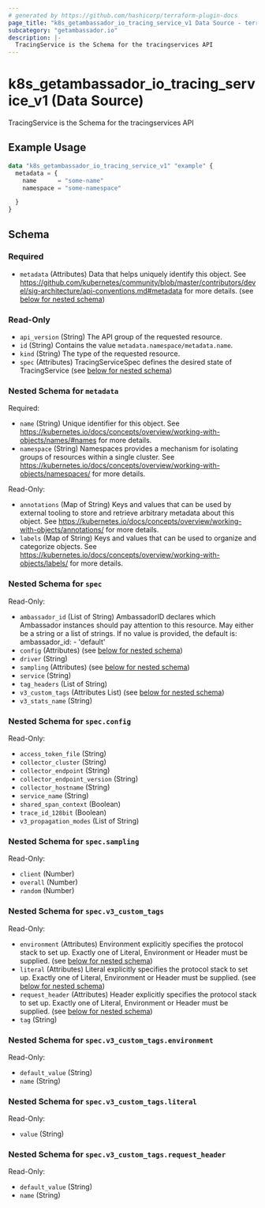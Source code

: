 ```yaml
---
# generated by https://github.com/hashicorp/terraform-plugin-docs
page_title: "k8s_getambassador_io_tracing_service_v1 Data Source - terraform-provider-k8s"
subcategory: "getambassador.io"
description: |-
  TracingService is the Schema for the tracingservices API
---
```


# k8s_getambassador_io_tracing_service_v1 (Data Source)

TracingService is the Schema for the tracingservices API

## Example Usage

```terraform
data "k8s_getambassador_io_tracing_service_v1" "example" {
  metadata = {
    name      = "some-name"
    namespace = "some-namespace"

  }
}
```

<!-- schema generated by tfplugindocs -->
## Schema

### Required

- `metadata` (Attributes) Data that helps uniquely identify this object. See https://github.com/kubernetes/community/blob/master/contributors/devel/sig-architecture/api-conventions.md#metadata for more details. (see [below for nested schema](#nestedatt--metadata))

### Read-Only

- `api_version` (String) The API group of the requested resource.
- `id` (String) Contains the value `metadata.namespace/metadata.name`.
- `kind` (String) The type of the requested resource.
- `spec` (Attributes) TracingServiceSpec defines the desired state of TracingService (see [below for nested schema](#nestedatt--spec))

<a id="nestedatt--metadata"></a>
### Nested Schema for `metadata`

Required:

- `name` (String) Unique identifier for this object. See https://kubernetes.io/docs/concepts/overview/working-with-objects/names/#names for more details.
- `namespace` (String) Namespaces provides a mechanism for isolating groups of resources within a single cluster. See https://kubernetes.io/docs/concepts/overview/working-with-objects/namespaces/ for more details.

Read-Only:

- `annotations` (Map of String) Keys and values that can be used by external tooling to store and retrieve arbitrary metadata about this object. See https://kubernetes.io/docs/concepts/overview/working-with-objects/annotations/ for more details.
- `labels` (Map of String) Keys and values that can be used to organize and categorize objects. See https://kubernetes.io/docs/concepts/overview/working-with-objects/labels/ for more details.


<a id="nestedatt--spec"></a>
### Nested Schema for `spec`

Read-Only:

- `ambassador_id` (List of String) AmbassadorID declares which Ambassador instances should pay attention to this resource.  May either be a string or a list of strings.  If no value is provided, the default is:  ambassador_id: - 'default'
- `config` (Attributes) (see [below for nested schema](#nestedatt--spec--config))
- `driver` (String)
- `sampling` (Attributes) (see [below for nested schema](#nestedatt--spec--sampling))
- `service` (String)
- `tag_headers` (List of String)
- `v3_custom_tags` (Attributes List) (see [below for nested schema](#nestedatt--spec--v3_custom_tags))
- `v3_stats_name` (String)

<a id="nestedatt--spec--config"></a>
### Nested Schema for `spec.config`

Read-Only:

- `access_token_file` (String)
- `collector_cluster` (String)
- `collector_endpoint` (String)
- `collector_endpoint_version` (String)
- `collector_hostname` (String)
- `service_name` (String)
- `shared_span_context` (Boolean)
- `trace_id_128bit` (Boolean)
- `v3_propagation_modes` (List of String)


<a id="nestedatt--spec--sampling"></a>
### Nested Schema for `spec.sampling`

Read-Only:

- `client` (Number)
- `overall` (Number)
- `random` (Number)


<a id="nestedatt--spec--v3_custom_tags"></a>
### Nested Schema for `spec.v3_custom_tags`

Read-Only:

- `environment` (Attributes) Environment explicitly specifies the protocol stack to set up. Exactly one of Literal, Environment or Header must be supplied. (see [below for nested schema](#nestedatt--spec--v3_custom_tags--environment))
- `literal` (Attributes) Literal explicitly specifies the protocol stack to set up. Exactly one of Literal, Environment or Header must be supplied. (see [below for nested schema](#nestedatt--spec--v3_custom_tags--literal))
- `request_header` (Attributes) Header explicitly specifies the protocol stack to set up. Exactly one of Literal, Environment or Header must be supplied. (see [below for nested schema](#nestedatt--spec--v3_custom_tags--request_header))
- `tag` (String)

<a id="nestedatt--spec--v3_custom_tags--environment"></a>
### Nested Schema for `spec.v3_custom_tags.environment`

Read-Only:

- `default_value` (String)
- `name` (String)


<a id="nestedatt--spec--v3_custom_tags--literal"></a>
### Nested Schema for `spec.v3_custom_tags.literal`

Read-Only:

- `value` (String)


<a id="nestedatt--spec--v3_custom_tags--request_header"></a>
### Nested Schema for `spec.v3_custom_tags.request_header`

Read-Only:

- `default_value` (String)
- `name` (String)
